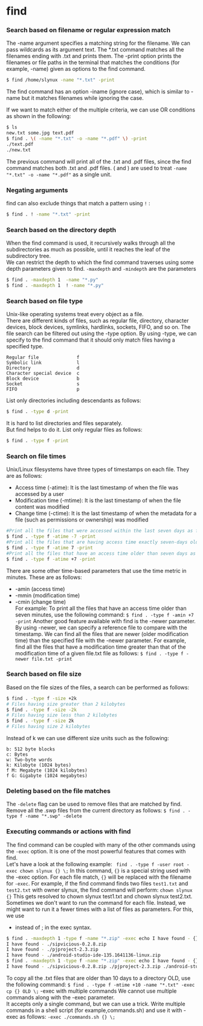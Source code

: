 # find

### Search based on filename or regular expression match

The -name argument specifies a matching string for the filename. We can pass wildcards
as its argument text. The *.txt command matches all the filenames ending with .txt and
prints them. The -print option prints the filenames or file paths in the terminal that matches
the conditions (for example, -name) given as options to the find command.
```bash
$ find /home/slynux -name "*.txt" -print
```
The find command has an option -iname (ignore case), which is similar to -name but it
matches filenames while ignoring the case.

If we want to match either of the multiple criteria, we can use OR conditions as shown in
the following:
```bash
$ ls
new.txt some.jpg text.pdf
$ find . \( -name "*.txt" -o -name "*.pdf" \) -print
./text.pdf
./new.txt
```
The previous command will print all of the .txt and .pdf files, since the find command
matches both .txt and .pdf files. \( and \) are used to treat `-name "*.txt" -o
-name "*.pdf"` as a single unit.

### Negating arguments
find can also exclude things that match a pattern using ```!```  :
```bash
$ find . ! -name "*.txt" -print
```

### Search based on the directory depth
When the find command is used, it recursively walks through all the subdirectories as
much as possible, until it reaches the leaf of the subdirectory tree. <br>We can restrict the
depth to which the find command traverses using some depth parameters given to
find. `-maxdepth` and `-mindepth` are the parameters

```bash
$ find . -maxdepth 1  -name "*.py"
$ find . -maxdepth 1  ! -name "*.py"
```
### Search based on file type
Unix-like operating systems treat every object as a file. <br>There are different kinds of files, such
as regular file, directory, character devices, block devices, symlinks, hardlinks, sockets, FIFO,
and so on.
The file search can be filtered out using the -type option. By using -type, we can specify to
the find command that it should only match files having a specified type.
```
Regular file              f
Symbolic link             l
Directory                 d
Character special device  c
Block device              b
Socket                    s
FIFO                      p
```
List only directories including descendants as follows:
```bash
$ find . -type d -print
```
It is hard to list directories and files separately. <br>But find helps to do it. List only regular files
as follows:
```bash
$ find . -type f -print
```
### Search on file times
Unix/Linux filesystems have three types of timestamps on each file. They are as follows:
- Access time (-atime): It is the last timestamp of when the file was accessed
by a user
- Modification time (-mtime): It is the last timestamp of when the file content
was modified
- Change time (-ctime): It is the last timestamp of when the metadata for a file
(such as permissions or ownership) was modified
```bash
#Print all the files that were accessed within the last seven days as follows:
$ find . -type f -atime -7 -print
#Print all the files that are having access time exactly seven-days old as follows:
$ find . -type f -atime 7 -print
#Print all the files that have an access time older than seven days as follows:
$ find . -type f -atime +7 -print
```
There are some other time-based parameters that use the time metric in minutes. These are
as follows:
- -amin (access time)
- -mmin (modification time)
- -cmin (change time)
<br>For example:
To print all the files that have an access time older than seven minutes, use the
following command:
```$ find . -type f -amin +7 -print```
Another good feature available with find is the -newer parameter. By using -newer, we can
specify a reference file to compare with the timestamp. We can find all the files that are newer
(older modification time) than the specified file with the -newer parameter.
For example, find all the files that have a modification time greater than that of the
modification time of a given file.txt file as follows:
```$ find . -type f -newer file.txt -print```

### Search based on file size
Based on the file sizes of the files, a search can be performed as follows:
```bash
$ find . -type f -size +2k
# Files having size greater than 2 kilobytes
$ find . -type f -size -2k
# Files having size less than 2 kilobytes
$ find . -type f -size 2k
# Files having size 2 kilobytes
```
Instead of k we can use different size units such as the following:
```
b: 512 byte blocks
c: Bytes
w: Two-byte words
k: Kilobyte (1024 bytes)
f M: Megabyte (1024 kilobytes)
f G: Gigabyte (1024 megabytes)
```
### Deleting based on the file matches
The `-delete` flag can be used to remove files that are matched by find.
Remove all the .swp files from the current directory as follows:
```$ find . -type f -name "*.swp" -delete```

### Executing commands or actions with find
The find command can be coupled with many of the other commands using the `-exec`
option. It is one of the most powerful features that comes with find.<br>
Let's have a look at the following example:
``` find . -type f -user root -exec chown slynux {} \;```
In this command, `{}` is a special string used with the -exec option. For each file match, `{}`
will be replaced with the filename for `-exec`. For example, if the find command finds two
files `test1.txt` and `test2.txt` with owner slynux, the find command will perform:
`chown slynux {}`
This gets resolved to chown slynux test1.txt and chown slynux test2.txt.
Sometimes we don't want to run the command for each file. Instead, we might
want to run it a fewer times with a list of files as parameters. For this, we use
+ instead of ; in the exec syntax.

```bash
$ find . -maxdepth 1 -type f -name "*.zip" -exec echo I have found - {} \;
I have found - ./sipvicious-0.2.8.zip
I have found - ./pjproject-2.3.zip
I have found - ./android-studio-ide-135.1641136-linux.zip
$ find . -maxdepth 1 -type f -name "*.zip" -exec echo I have found - {} \+
I have found - ./sipvicious-0.2.8.zip ./pjproject-2.3.zip ./android-studio-ide-135.1641136-linux.zip
```
To copy all the .txt files that are older than 10 days to a directory OLD, use the
following command:
```$ find . -type f -mtime +10 -name "*.txt" -exec cp {} OLD \;```
-exec with multiple commands
We cannot use multiple commands along with the -exec parameter. <br>It accepts only a single command, but we can use
a trick. Write multiple commands in a shell script (for example,commands.sh) and use it with -exec as follows:
```-exec ./commands.sh {} \;```
